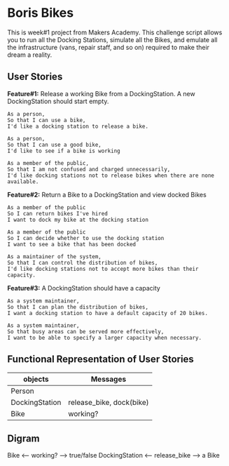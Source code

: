 # Boris Bikes
This is week#1 project from Makers Academy. This challenge script allows you to run all the Docking Stations, simulate all the Bikes, and emulate all the infrastructure (vans, repair staff, and so on) required to make their dream a reality.

## User Stories
**Feature#1:** Release a working Bike from a DockingStation. A new DockingStation should start empty.
```
As a person,
So that I can use a bike,
I'd like a docking station to release a bike.

As a person,
So that I can use a good bike,
I'd like to see if a bike is working

As a member of the public,
So that I am not confused and charged unnecessarily,
I'd like docking stations not to release bikes when there are none available.
```
**Feature#2:** Return a Bike to a DockingStation and view docked Bikes

```
As a member of the public
So I can return bikes I've hired
I want to dock my bike at the docking station

As a member of the public
So I can decide whether to use the docking station
I want to see a bike that has been docked

As a maintainer of the system,
So that I can control the distribution of bikes,
I'd like docking stations not to accept more bikes than their capacity.
```

**Feature#3:** A DockingStation should have a capacity
```
As a system maintainer,
So that I can plan the distribution of bikes,
I want a docking station to have a default capacity of 20 bikes.

As a system maintainer,
So that busy areas can be served more effectively,
I want to be able to specify a larger capacity when necessary.
```

## Functional Representation of User Stories
objects|Messages|
-------|--------|
Person|
DockingStation| release_bike, dock(bike)
Bike| working?


## Digram
Bike <-- working? --> true/false
DockingStation <-- release_bike --> a Bike
